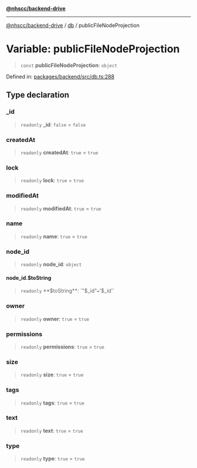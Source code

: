 [**@nhscc/backend-drive**](../../README.md)

***

[@nhscc/backend-drive](../../README.md) / [db](../README.md) / publicFileNodeProjection

# Variable: publicFileNodeProjection

> `const` **publicFileNodeProjection**: `object`

Defined in: [packages/backend/src/db.ts:288](https://github.com/nhscc/drive.api.hscc.bdpa.org/blob/778d79f3487f712a80fb10da82bed3843d3db5fd/packages/backend/src/db.ts#L288)

## Type declaration

### \_id

> `readonly` **\_id**: `false` = `false`

### createdAt

> `readonly` **createdAt**: `true` = `true`

### lock

> `readonly` **lock**: `true` = `true`

### modifiedAt

> `readonly` **modifiedAt**: `true` = `true`

### name

> `readonly` **name**: `true` = `true`

### node\_id

> `readonly` **node\_id**: `object`

#### node\_id.$toString

> `readonly` **$toString**: `"$_id"` = `'$_id'`

### owner

> `readonly` **owner**: `true` = `true`

### permissions

> `readonly` **permissions**: `true` = `true`

### size

> `readonly` **size**: `true` = `true`

### tags

> `readonly` **tags**: `true` = `true`

### text

> `readonly` **text**: `true` = `true`

### type

> `readonly` **type**: `true` = `true`
